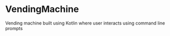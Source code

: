 # VendingMachine
Vending machine built using Kotlin where user interacts using command line prompts
